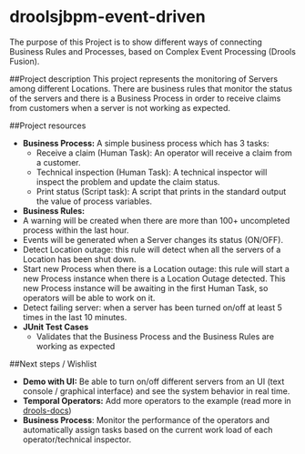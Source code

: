 droolsjbpm-event-driven
=======================

The purpose of this Project is to show different ways of connecting Business Rules and Processes, based on Complex Event Processing (Drools Fusion).

##Project description
This project represents the monitoring of Servers among different Locations. There are business rules that monitor the status of the servers and there is a Business Process in order to receive claims from customers when a server is not working as expected.

##Project resources
* **Business Process:** A simple business process which has 3 tasks:
  *  Receive a claim (Human Task): An operator will receive a claim from a customer.
  *  Technical inspection (Human Task): A technical inspector will inspect the problem and update the claim status.
  *  Print status (Script task): A script that prints in the standard output the value of process variables.
*  **Business Rules:**
  * A warning will be created when there are more than 100+ uncompleted process within the last hour.
  * Events will be generated when a Server changes its status (ON/OFF).
  * Detect Location outage: this rule will detect when all the servers of a Location has been shut down.
  * Start new Process when there is a Location outage: this rule will start a new Process instance when there is a Location Outage detected. This new Process instance will be awaiting in the first Human Task, so operators will be able to work on it. 
  * Detect failing server: when a server has been turned on/off at least 5 times in the last 10 minutes.
* **JUnit Test Cases**
  * Validates that the Business Process and the Business Rules are working as expected

##Next steps / Wishlist
* **Demo with UI:** Be able to turn on/off different servers from an UI (text console / graphical interface) and see the system behavior in real time.
* **Temporal Operators:** Add more operators to the example (read more in [drools-docs](http://docs.jboss.org/drools/release/6.0.1.Final/drools-docs/html_single/index.html#d0e10360))
* **Business Process**: Monitor the performance of the operators and automatically assign tasks based on the current work load of each operator/technical inspector.
